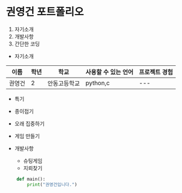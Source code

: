 # 권영건 포트폴리오

1. 자기소개
2. 개발사항
3. 간단한 코딩

+ 자기소개

이름|학년|학교|사용할 수 있는 언어|프로젝트 경험
---|---|---|---|---|
권영건|2|안동고등학교|python,c|---

+ 특기

 + 종이접기
 + 오래 집중하기
 + 게임 만들기
 + 개발사항
    - 슈팅게임
    - 지뢰찾기

```python
    def main():
        print("권영건입니다.")
```
